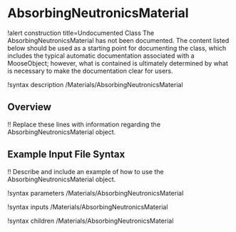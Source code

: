# AbsorbingNeutronicsMaterial

!alert construction title=Undocumented Class
The AbsorbingNeutronicsMaterial has not been documented. The content listed below should be used as a starting point for
documenting the class, which includes the typical automatic documentation associated with a
MooseObject; however, what is contained is ultimately determined by what is necessary to make the
documentation clear for users.

!syntax description /Materials/AbsorbingNeutronicsMaterial

## Overview

!! Replace these lines with information regarding the AbsorbingNeutronicsMaterial object.

## Example Input File Syntax

!! Describe and include an example of how to use the AbsorbingNeutronicsMaterial object.

!syntax parameters /Materials/AbsorbingNeutronicsMaterial

!syntax inputs /Materials/AbsorbingNeutronicsMaterial

!syntax children /Materials/AbsorbingNeutronicsMaterial
